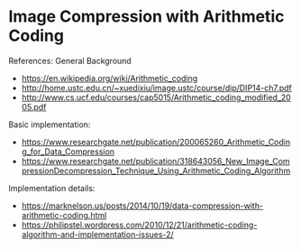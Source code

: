 # Image Compression with Arithmetic Coding
References:
General Background
- https://en.wikipedia.org/wiki/Arithmetic_coding
- http://home.ustc.edu.cn/~xuedixiu/image.ustc/course/dip/DIP14-ch7.pdf
- http://www.cs.ucf.edu/courses/cap5015/Arithmetic_coding_modified_2005.pdf

Basic implementation:
- https://www.researchgate.net/publication/200065260_Arithmetic_Coding_for_Data_Compression
- https://www.researchgate.net/publication/318643056_New_Image_CompressionDecompression_Technique_Using_Arithmetic_Coding_Algorithm

Implementation details:
- https://marknelson.us/posts/2014/10/19/data-compression-with-arithmetic-coding.html
- https://philipstel.wordpress.com/2010/12/21/arithmetic-coding-algorithm-and-implementation-issues-2/
